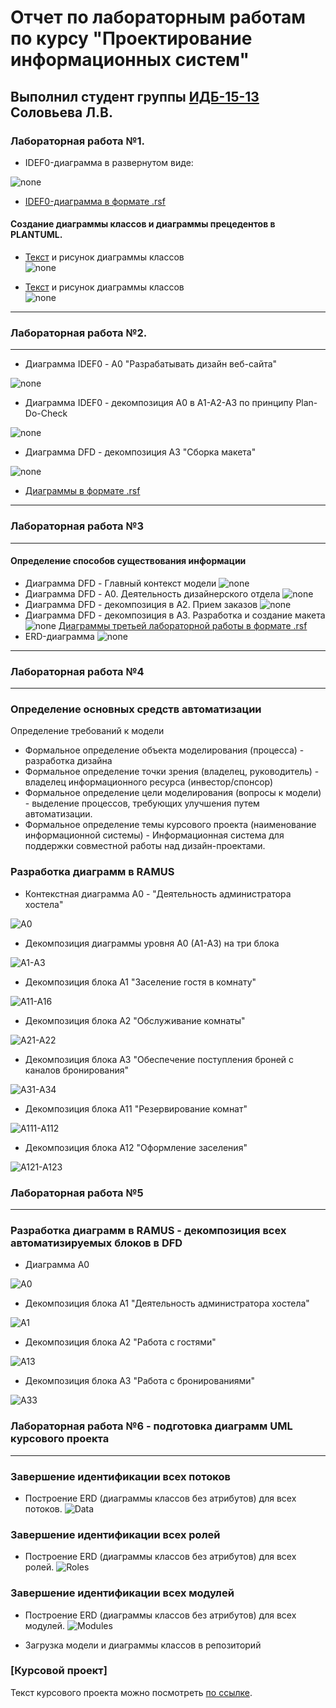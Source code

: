 # Отчет по лабораторным работам по курсу "Проектирование информационных систем"

## Выполнил студент группы [ИДБ-15-13](https://github.com/stankin/design-2018/wiki/list-idb-15-13) Соловьева Л.В.

### Лабораторная работа №1.

* IDEF0-диаграмма в развернутом виде:

![none](https://github.com/desmoll/solovyeva.github.io/blob/master/Laba1/Модель.png)

* [IDEF0-диаграмма в формате .rsf](https://github.com/desmoll/solovyeva.github.io/blob/master/Laba1/Модель.rsf)

#### Создание диаграммы классов и диаграммы прецедентов в PLANTUML.

* [Текст](https://github.com/desmoll/solovyeva.github.io/blob/master/Laba1/Текст%20диаграммы%20классов.txt) и рисунок диаграммы классов <br>
![none](https://github.com/desmoll/solovyeva.github.io/blob/master/Laba1/Диаграмма%20классов.png) 

* [Текст](https://github.com/desmoll/solovyeva.github.io/blob/master/Laba1/Текст%20диаграммы%20прецедентов.txt) и рисунок диаграммы классов <br>
![none](https://github.com/desmoll/solovyeva.github.io/blob/master/Laba1/Диаграмма%20прецедентов.png) 
***

### Лабораторная работа №2.
***
* Диаграмма IDEF0 - А0 "Разрабатывать дизайн веб-сайта"

![none](https://github.com/desmoll/solovyeva.github.io/blob/master/Laba2/IDEF0%20A0.png)

* Диаграмма IDEF0 - декомпозиция А0 в А1-А2-А3 по принципу Plan-Do-Check

![none](https://github.com/desmoll/solovyeva.github.io/blob/master/Laba2/IDEF0%20A1,%20A2,%20A3.png)

* Диаграмма DFD - декомпозиция А3 "Сборка макета"

![none](https://github.com/desmoll/solovyeva.github.io/blob/master/Laba2/DFD.png)

* [Диаграммы в формате .rsf](https://github.com/desmoll/solovyeva.github.io/blob/master/Laba2/Модель.rsf)
***

### Лабораторная работа №3
***
#### Определение способов существования информации

 * Диаграмма DFD - Главный контекст модели
 ![none](https://github.com/desmoll/solovyeva.github.io/blob/master/Laba3/DFD.png)
 * Диаграмма DFD - А0. Деятельность дизайнерского отдела
 ![none](https://github.com/desmoll/solovyeva.github.io/blob/master/Laba3/DFD%20A0.png)
 * Диаграмма DFD - декомпозиция в А2. Прием заказов
 ![none](https://github.com/desmoll/solovyeva.github.io/blob/master/Laba3/DFD%20A2.png)
 *  Диаграмма DFD - декомпозиция в А3. Разработка и создание макета
 ![none](https://github.com/desmoll/solovyeva.github.io/blob/master/Laba3/DFD%20A3.png)
 [Диаграммы третьей лабораторной работы в формате .rsf](https://github.com/desmoll/solovyeva.github.io/blob/master/Laba3/Модель.rsf)
 * ERD-диаграмма
 ![none](https://github.com/desmoll/solovyeva.github.io/blob/master/Laba3/ERD.png)
***
### Лабораторная работа №4
***
### Определение основных средств автоматизации
Определение требований к модели
* Формальное определение объекта моделирования (процесса) - разработка дизайна
* Формальное определение точки зрения (владелец, руководитель) - владелец информационного ресурса (инвестор/спонсор)
* Формальное определение цели моделирования (вопросы к модели) - выделение процессов, требующих улучшения путем автоматизации.
* Формальное определение темы курсового проекта (наименование информационной системы) - Информационная система для поддержки совместной работы над дизайн-проектами.

### Разработка диаграмм в RAMUS

* Контекстная диаграмма А0 - "Деятельность администратора хостела"

![A0](https://github.com/desmoll/solovyeva.github.io/blob/master/Kursovaya/IDEF0%201%20A0.png)

* Декомпозиция диаграммы уровня А0 (А1-А3) на три блока

![A1-А3](https://github.com/desmoll/solovyeva.github.io/blob/master/Kursovaya/IDEF0%202%20A0.png)

* Декомпозиция блока А1 "Заселение гостя в комнату"

![A11-A16](https://github.com/desmoll/solovyeva.github.io/blob/master/Kursovaya/IDEF0%20A1.png)

* Декомпозиция блока А2 "Обслуживание комнаты"

![A21-A22](https://github.com/desmoll/solovyeva.github.io/blob/master/Kursovaya/IDEF0%20A2.png)

* Декомпозиция блока А3 "Обеспечение поступления броней с каналов бронирования"

![A31-A34](https://github.com/desmoll/solovyeva.github.io/blob/master/Kursovaya/IDEF0%20A3.png)

* Декомпозиция блока А11 "Резервирование комнат"

![A111-A112](https://github.com/desmoll/solovyeva.github.io/blob/master/Kursovaya/IDEF0%20A11.png)

* Декомпозиция блока А12 "Оформление заселения"

![A121-A123](https://github.com/desmoll/solovyeva.github.io/blob/master/Kursovaya/IDEF0%20A12.png)
 

### Лабораторная работа №5
***

### Разработка диаграмм в RAMUS - декомпозиция всех автоматизируемых блоков в DFD

* Диаграмма А0 

![A0](https://github.com/desmoll/solovyeva.github.io/blob/master/Kursovaya/DFD%201%20A0.png)

* Декомпозиция блока А1 "Деятельность администратора хостела"

![A1](https://github.com/desmoll/solovyeva.github.io/blob/master/Kursovaya/DFD%202%20A0.png)

* Декомпозиция блока А2 "Работа с гостями"

![A13](https://github.com/desmoll/solovyeva.github.io/blob/master/Kursovaya/DFD%20A2.png)

* Декомпозиция блока А3 "Работа с бронированиями"

![A33](https://github.com/desmoll/solovyeva.github.io/blob/master/Kursovaya/DFD%20A3.png)

### Лабораторная работа №6 - подготовка диаграмм UML курсового проекта
***
### Завершение идентификации всех потоков

* Построение ERD (диаграммы классов без атрибутов) для всех потоков.
![Data](https://github.com/desmoll/solovyeva.github.io/blob/master/Kursovaya/ERD%20Потоки.png)

### Завершение идентификации всех ролей

* Построение ERD (диаграммы классов без атрибутов) для всех ролей.
![Roles](https://github.com/desmoll/solovyeva.github.io/blob/master/Kursovaya/ERD%20Роли.png)

### Завершение идентификации всех модулей

* Построение ERD (диаграммы классов без атрибутов) для всех модулей.
![Modules](https://github.com/desmoll/solovyeva.github.io/blob/master/Kursovaya/ERD%20Модели.png)

* Загрузка модели и диаграммы классов в репозиторий


### [Курсовой проект]
  
Текст курсового проекта можно посмотреть [по ссылке](https://github.com/lerchicperch/Labs/blob/master/%D0%9A%D1%83%D1%80%D1%81%D0%BE%D0%B2%D0%B0%D1%8F%20%D1%80%D0%B0%D0%B1%D0%BE%D1%82%D0%B0%20%D0%BF%D0%BE%20%D0%9F%D1%80%D0%98%D0%A1%20%D0%91%D0%B0%D1%80%D0%BC%D0%B8%D0%BD%D0%B0%20%D0%92%D0%B0%D0%BB%D0%B5%D1%80%D0%B8%D1%8F.docx).

